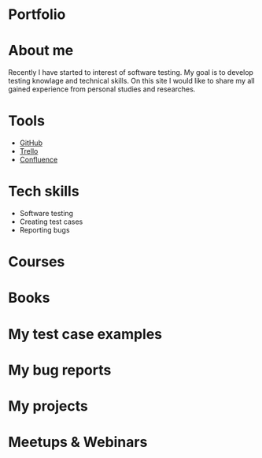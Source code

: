 # Portfolio
# About me
Recently I have started to interest of software testing. 
My goal is to develop testing knowlage and technical skills. On this site I would like to share my all gained experience from personal studies and researches.
# Tools
* [GitHub](https://github.com/)
* [Trello](httop://trello.com)
* [Confluence](https://www.atlassian.com/pl/software/confluence)
# Tech skills
* Software testing
* Creating test cases
* Reporting bugs
# Courses
# Books
# My test case examples
# My bug reports
# My projects
# Meetups & Webinars
